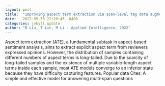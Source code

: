 ```yaml
---
layout: post
title:  "Improving aspect term extraction via span-level tag data augmentation"
date:   2022-05-30 22:20:45 -0400
categories: jekyll update
author: "B Liu, T Lin, M Li - Applied Intelligence, 2022"
---
```

Aspect term extraction (ATE), a fundamental subtask in aspect-based sentiment analysis, aims to extract explicit aspect term from reviewers  expressed opinions. However, the distribution of samples containing different numbers of aspect terms is long-tailed. Due to the scarcity of long-tailed samples and the existence of multiple variable-length aspect terms inside each sample, most ATE models converge to an inferior state because they have difficulty capturing features. Popular data  Cites: A simple and effective model for answering multi-span questions